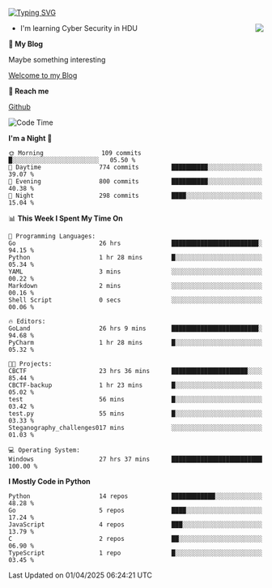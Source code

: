 [![Typing SVG](https://readme-typing-svg.herokuapp.com?font=Fira+Code&pause=1000&random=false&width=450&height=60&lines=Hello+%F0%9F%91%8B%F0%9F%8F%BB;I'm+JBNRZ)](https://git.io/typing-svg)

<a href="#">
  <img align="right" src="https://github-readme-stats.vercel.app/api?username=JBNRZ&show_icons=true&bg_color=15,f2f7fd,E0EAFC" />
</a>

- I'm learning Cyber Security in HDU

 **🌱 My Blog**

Maybe something interesting

[Welcome to my Blog](https://jbnrz.com.cn/)

 **💬 Reach me** 

[Github](https://github.com/JBNRZ)


<!--START_SECTION:waka-->
![Code Time](http://img.shields.io/badge/Code%20Time-1%2C092%20hrs%201%20min-blue)

**I'm a Night 🦉** 

```text
🌞 Morning                109 commits         █░░░░░░░░░░░░░░░░░░░░░░░░   05.50 % 
🌆 Daytime                774 commits         ██████████░░░░░░░░░░░░░░░   39.07 % 
🌃 Evening                800 commits         ██████████░░░░░░░░░░░░░░░   40.38 % 
🌙 Night                  298 commits         ████░░░░░░░░░░░░░░░░░░░░░   15.04 % 
```


📊 **This Week I Spent My Time On** 

```text
💬 Programming Languages: 
Go                       26 hrs              ████████████████████████░   94.15 % 
Python                   1 hr 28 mins        █░░░░░░░░░░░░░░░░░░░░░░░░   05.34 % 
YAML                     3 mins              ░░░░░░░░░░░░░░░░░░░░░░░░░   00.22 % 
Markdown                 2 mins              ░░░░░░░░░░░░░░░░░░░░░░░░░   00.16 % 
Shell Script             0 secs              ░░░░░░░░░░░░░░░░░░░░░░░░░   00.06 % 

🔥 Editors: 
GoLand                   26 hrs 9 mins       ████████████████████████░   94.68 % 
PyCharm                  1 hr 28 mins        █░░░░░░░░░░░░░░░░░░░░░░░░   05.32 % 

🐱‍💻 Projects: 
CBCTF                    23 hrs 36 mins      █████████████████████░░░░   85.44 % 
CBCTF-backup             1 hr 23 mins        █░░░░░░░░░░░░░░░░░░░░░░░░   05.02 % 
test                     56 mins             █░░░░░░░░░░░░░░░░░░░░░░░░   03.42 % 
test.py                  55 mins             █░░░░░░░░░░░░░░░░░░░░░░░░   03.33 % 
Steganography_challenges017 mins             ░░░░░░░░░░░░░░░░░░░░░░░░░   01.03 % 

💻 Operating System: 
Windows                  27 hrs 37 mins      █████████████████████████   100.00 % 
```

**I Mostly Code in Python** 

```text
Python                   14 repos            ████████████░░░░░░░░░░░░░   48.28 % 
Go                       5 repos             ████░░░░░░░░░░░░░░░░░░░░░   17.24 % 
JavaScript               4 repos             ███░░░░░░░░░░░░░░░░░░░░░░   13.79 % 
C                        2 repos             ██░░░░░░░░░░░░░░░░░░░░░░░   06.90 % 
TypeScript               1 repo              █░░░░░░░░░░░░░░░░░░░░░░░░   03.45 % 
```




 Last Updated on 01/04/2025 06:24:21 UTC
<!--END_SECTION:waka-->
